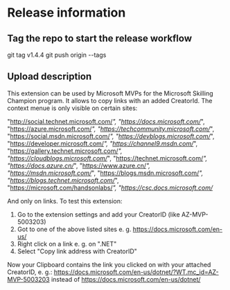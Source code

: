 # Release information

## Tag the repo to start the release workflow

git tag v1.4.4
git push origin --tags

## Upload description

This extension can be used by Microsoft MVPs for the Microsoft Skilling Champion program. It allows to copy links with an added CreatorId. The context menue is only visible on certain sites:

"http://social.technet.microsoft.com/*",
"https://docs.microsoft.com/*",
"https://azure.microsoft.com/*",
"https://techcommunity.microsoft.com/*",
"https://social.msdn.microsoft.com/*",
"https://devblogs.microsoft.com/*",
"https://developer.microsoft.com/*",
"https://channel9.msdn.com/*",
"https://gallery.technet.microsoft.com/*",
"https://cloudblogs.microsoft.com/*",
"https://technet.microsoft.com/*",
"https://docs.azure.cn/*",
"https://www.azure.cn/*",
"https://msdn.microsoft.com/*",
"https://blogs.msdn.microsoft.com/*",
"https://blogs.technet.microsoft.com/*",
"https://microsoft.com/handsonlabs/*",
"https://csc.docs.microsoft.com/*

And only on links. To test this extension:

1. Go to the extension settings and add your CreatorID (like AZ-MVP-5003203)
2. Got to one of the above listed sites e. g. https://docs.microsoft.com/en-us/
3. Right click on a link e. g. on ".NET"
4. Select "Copy link address with CreatorID"

Now your Clipboard contains the link you clicked on with your attached CreatorID, e. g.:
https://docs.microsoft.com/en-us/dotnet/?WT.mc_id=AZ-MVP-5003203
instead of
https://docs.microsoft.com/en-us/dotnet/
